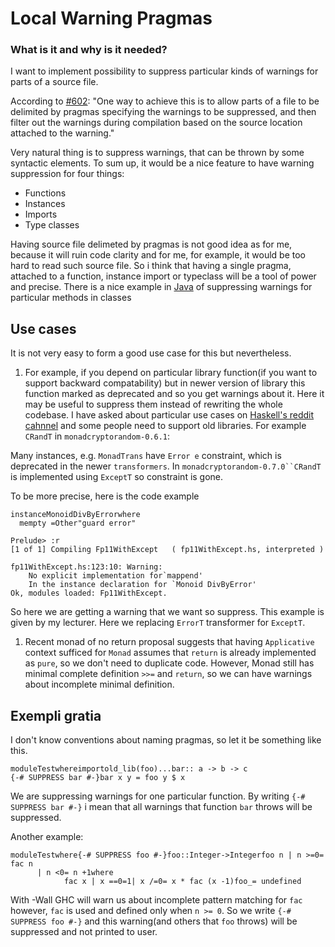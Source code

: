 # Local Warning Pragmas

### What is it and why is it needed?


I want to implement possibility to suppress particular kinds of warnings for parts of a source file.


According to [\#602](https://gitlab.haskell.org//ghc/ghc/issues/602):
"One way to achieve this is to allow parts of a file to be delimited by pragmas specifying the warnings to be suppressed, and then filter out the warnings during compilation based on the source location attached to the warning."


Very natural thing is to suppress warnings, that can be thrown by some syntactic elements. To sum up, it would be a nice feature to have warning suppression for four things:

- Functions
- Instances
- Imports
- Type classes


Having source file delimeted by pragmas is not good idea as for me, because it will ruin code clarity and for me, for example, it would be too hard to read such source file. So i think that having a single pragma, attached to a function, instance import or typeclass will be a tool of power and precise. There is a nice example in [Java](http://docs.oracle.com/javase/7/docs/api/java/lang/SuppressWarnings.html) of suppressing warnings for particular methods in classes

## Use cases


It is not very easy to form a good use case for this but nevertheless. 

1. For example, if you depend on particular library function(if you want to support backward compatability) but in newer version of library this function marked as deprecated and so you get warnings about it. Here it may be useful to suppress them instead of rewriting the whole codebase. I have asked about particular use cases on [Haskell's reddit cahnnel](https://www.reddit.com/r/haskell/comments/3rbpb6/examples_of_warnings_in_haskell/) and some people need to support old libraries. For example `CRandT` in `monadcryptorandom-0.6.1`:


Many instances, e.g. `MonadTrans` have `Error e` constraint, which is deprecated in the newer `transformers`.
In `monadcryptorandom-0.7.0``CRandT` is implemented using `ExceptT` so constraint is gone.


To be more precise, here is the code example

```
instanceMonoidDivByErrorwhere
  mempty =Other"guard error"
```

```
Prelude> :r
[1 of 1] Compiling Fp11WithExcept   ( fp11WithExcept.hs, interpreted )

fp11WithExcept.hs:123:10: Warning:
    No explicit implementation for`mappend'
    In the instance declaration for `Monoid DivByError'
Ok, modules loaded: Fp11WithExcept.
```


So here we are getting a warning that we want so suppress. This example is given by my lecturer. Here we replacing `ErrorT` transformer for `ExceptT`.
  

1. Recent monad of no return proposal suggests that having `Applicative` context sufficed for `Monad` assumes that `return` is already implemented as `pure`, so we don't need to duplicate code. However, Monad still has minimal complete definition `>>=` and `return`, so we can have warnings about incomplete minimal definition.

## Exempli gratia


I don't know conventions about naming pragmas, so let it be something like this.

```
moduleTestwhereimportold_lib(foo)...bar:: a -> b -> c 
{-# SUPPRESS bar #-}bar x y = foo y $ x
```


We are suppressing warnings for one particular function. By writing `{-# SUPPRESS bar #-}` i mean that all warnings that function `bar` throws will be suppressed. 


Another example:

```
moduleTestwhere{-# SUPPRESS foo #-}foo::Integer->Integerfoo n | n >=0= fac n
      | n <0= n +1where
            fac x | x ==0=1| x /=0= x * fac (x -1)foo_= undefined

```


With -Wall GHC will warn us about incomplete pattern matching for `fac` however, `fac` is used and defined only when `n >= 0`. So we write `{-# SUPPRESS foo #-}` and this warning(and others that `foo` throws) will be suppressed and not printed to user.
